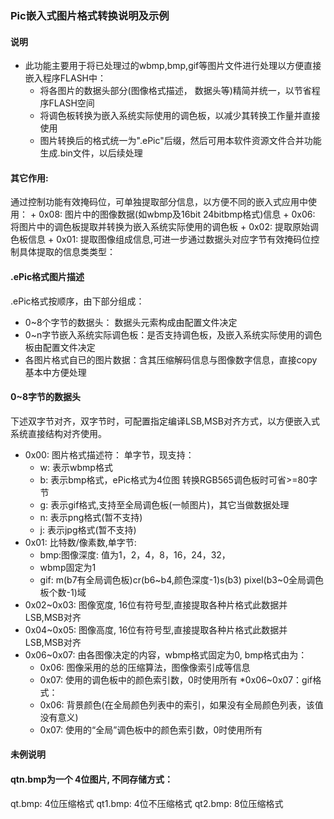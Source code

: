 ### Pic嵌入式图片格式转换说明及示例

#### 说明
  * 此功能主要用于将已处理过的wbmp,bmp,gif等图片文件进行处理以方便直接嵌入程序FLASH中：
    + 将各图片的数据头部分(图像格式描述， 数据头等)精简并统一，以节省程序FLASH空间
    + 将调色板转换为嵌入系统实际使用的调色板，以减少其转换工作量并直接使用
    + 图片转换后的格式统一为".ePic"后缀，然后可用本软件资源文件合并功能生成.bin文件，以后续处理
#### 其它作用:
  通过控制功能有效掩码位，可单独提取部分信息，以方便不同的嵌入式应用中使用：
    +  0x08: 图片中的图像数据(如wbmp及16bit 24bitbmp格式)信息
    +  0x06: 将图片中的调色板提取并转换为嵌入系统实际使用的调色板
    +  0x02: 提取原始调色板信息
    +  0x01: 提取图像组成信息,可进一步通过数据头对应字节有效掩码位控制具体提取的信息类类型：

#### .ePic格式图片描述
  .ePic格式按顺序，由下部分组成：
  * 0~8个字节的数据头： 数据头元索构成由配置文件决定
  * 0~n字节嵌入系统实际调色板：是否支持调色板，及嵌入系统实际使用的调色板由配置文件决定
  * 各图片格式自已的图片数据：含其压缩解码信息与图像数字信息，直接copy基本中方便处理

#### 0~8字节的数据头
  下述双字节对齐，双字节时，可配置指定编译LSB,MSB对齐方式，以方便嵌入式系统直接结构对齐使用。
  * 0x00: 图片格式描述符： 单字节，现支持：
    + w: 表示wbmp格式
    + b: 表示bmp格式，ePic格式为4位图 转换RGB565调色板时可省>=80字节
    + g: 表示gif格式,支持至全局调色板(一帧图片)，其它当做数据处理
    + n: 表示png格式(暂不支持)
    + j: 表示jpg格式(暂不支持)
  * 0x01: 比特数/像素数,单字节:
    + bmp:图像深度: 值为1，2，4，8，16，24，32，
    + wbmp固定为1
    + gif: m(b7有全局调色板)cr(b6~b4,颜色深度-1)s(b3) pixel(b3~0全局调色板个数-1)域
  * 0x02~0x03: 图像宽度, 16位有符号型,直接提取各种片格式此数据并LSB,MSB对齐
  * 0x04~0x05: 图像高度, 16位有符号型,直接提取各种片格式此数据并LSB,MSB对齐
  * 0x06~0x07: 由各图像决定的内容，wbmp格式固定为0, bmp格式由为：
    + 0x06: 图像采用的总的压缩算法，图像像索引成等信息
    + 0x07: 使用的调色板中的颜色索引数，0时使用所有
  *0x06~0x07：gif格式：
    + 0x06: 背景颜色(在全局颜色列表中的索引，如果没有全局颜色列表，该值没有意义)
    + 0x07: 使用的“全局”调色板中的颜色索引数，0时使用所有

#### 未例说明
#### qtn.bmp为一个 4位图片, 不同存储方式：
  qt.bmp: 4位压缩格式
  qt1.bmp: 4位不压缩格式
  qt2.bmp: 8位压缩格式


